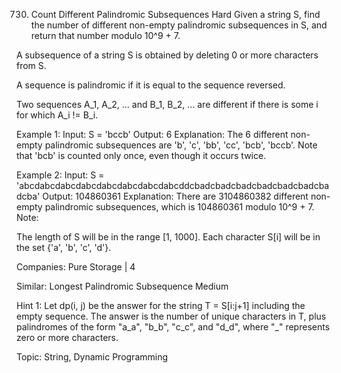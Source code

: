 730. Count Different Palindromic Subsequences
Hard
Given a string S, find the number of different non-empty palindromic subsequences in S, and return that number modulo 10^9 + 7.

A subsequence of a string S is obtained by deleting 0 or more characters from S.

A sequence is palindromic if it is equal to the sequence reversed.

Two sequences A_1, A_2, ... and B_1, B_2, ... are different if there is some i for which A_i != B_i.

Example 1:
Input: 
S = 'bccb'
Output: 6
Explanation: 
The 6 different non-empty palindromic subsequences are 'b', 'c', 'bb', 'cc', 'bcb', 'bccb'.
Note that 'bcb' is counted only once, even though it occurs twice.

Example 2:
Input: 
S = 'abcdabcdabcdabcdabcdabcdabcdabcddcbadcbadcbadcbadcbadcbadcbadcba'
Output: 104860361
Explanation: 
There are 3104860382 different non-empty palindromic subsequences, which is 104860361 modulo 10^9 + 7.
Note:

The length of S will be in the range [1, 1000].
Each character S[i] will be in the set {'a', 'b', 'c', 'd'}.

Companies: Pure Storage | 4

Similar: Longest Palindromic Subsequence Medium

Hint 1:
Let dp(i, j) be the answer for the string T = S[i:j+1] including the empty sequence. The answer is the number of unique characters in T, plus palindromes of the form "a_a", "b_b", "c_c", and "d_d", where "_" represents zero or more characters.


Topic: String, Dynamic Programming
